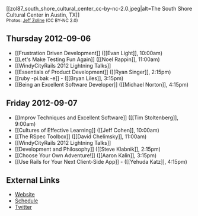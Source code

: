 [[zol87_south_shore_cultural_center_cc-by-nc-2.0.jpeg|alt=The South Shore Cultural Center in Austin, TX]]
<br /><small>Photos: [Jeff Zoline](http://www.flickr.com/photos/zol87/) (CC BY-NC 2.0)</small>

## Thursday 2012-09-06

* [[Frustration Driven Development]] ([[Evan Light]], 10:00am)
* [[Let's Make Testing Fun Again]] ([[Noel Rappin]], 11:00am)
* [[WindyCityRails 2012 Lightning Talks]]
* [[Essentials of Product Development]] ([[Ryan Singer]], 2:15pm)
* [[ruby -pi.bak -e]] - ([[Bryan Liles]], 3:15pm)
* [[Being an Excellent Software Developer]] ([[Michael Norton]], 4:15pm)

## Friday 2012-09-07

* [[Improv Techniques and Excellent Software]] ([[Tim Stoltenberg]], 9:00am)
* [[Cultures of Effective Learning]] ([[Jeff Cohen]], 10:00am)
* [[The RSpec Toolbox]] ([[David Chelimsky]], 11:00am)
* [[WindyCityRails 2012 Lightning Talks]]
* [[Development and Philosophy]] ([[Steve Klabnik]], 2:15pm)
* [[Choose Your Own Adventure!]] ([[Aaron Kalin]], 3:15pm)
* [[Use Rails for Your Next Client-Side App]] - ([[Yehuda Katz]], 4:15pm)

## External Links

* [Website](http://windycityrails.org/)
* [Schedule](http://windycityrails.org/schedule/)
* [Twitter](https://twitter.com/windycityrails)